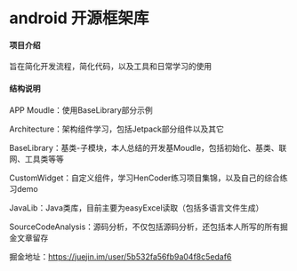 # android 开源框架库

#### 项目介绍
旨在简化开发流程，简化代码，以及工具和日常学习的使用

#### 结构说明
APP Moudle：使用BaseLibrary部分示例

Architecture：架构组件学习，包括Jetpack部分组件以及其它

BaseLibrary：基类-子模块，本人总结的开发基Moudle，包括初始化、基类、联网、工具类等等

CustomWidget：自定义组件，学习HenCoder练习项目集锦，以及自己的综合练习demo

JavaLib：Java类库，目前主要为easyExcel读取（包括多语言文件生成）

SourceCodeAnalysis：源码分析，不仅包括源码分析，还包括本人所写的所有掘金文章留存

掘金地址：https://juejin.im/user/5b532fa56fb9a04f8c5edaf6

